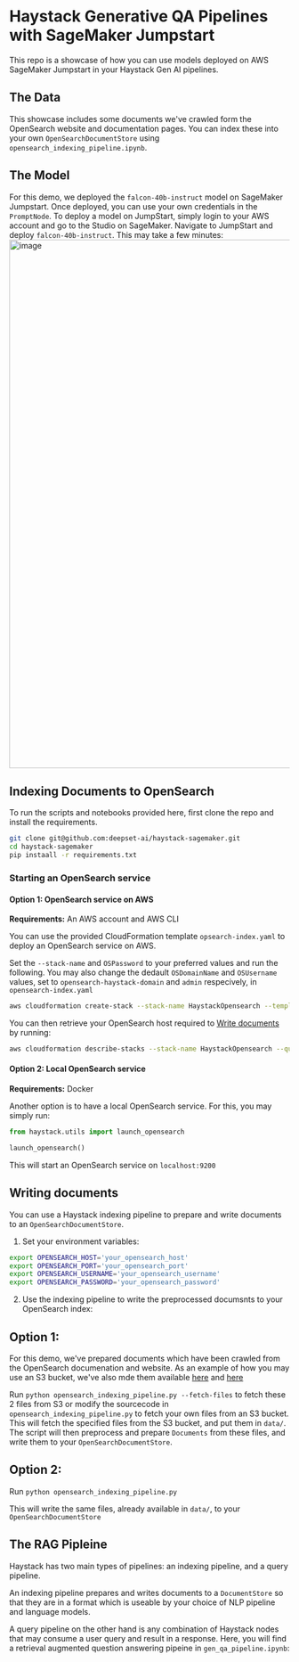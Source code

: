 # Haystack Generative QA Pipelines with SageMaker Jumpstart
This repo is a showcase of how you can use models deployed on AWS SageMaker Jumpstart in your Haystack Gen AI pipelines.

## The Data
This showcase includes some documents we've crawled form the OpenSearch website and documentation pages. 
You can index these into your own `OpenSearchDocumentStore` using `opensearch_indexing_pipeline.ipynb`.

## The Model
For this demo, we deployed the `falcon-40b-instruct` model on SageMaker Jumpstart. Once deployed, you can use your own credentials in the `PromptNode`.
To deploy a model on JumpStart, simply login to your AWS account and go to the Studio on SageMaker. 
Navigate to JumpStart and deploy `falcon-40b-instruct`. This may take a few minutes:
<img width="949" alt="image" src="https://github.com/deepset-ai/haystack-sagemaker/assets/15802862/b7a1adee-eb9c-4258-b3e0-bf5942f9c960">

## Indexing Documents to OpenSearch
To run the scripts and notebooks provided here, first clone the repo and install the requirements.
```bash
git clone git@github.com:deepset-ai/haystack-sagemaker.git
cd haystack-sagemaker
pip instaall -r requirements.txt
```

### Starting an OpenSearch service
#### Option 1: OpenSearch service on AWS
**Requirements:** An AWS account and AWS CLI

You can use the provided CloudFormation template `opsearch-index.yaml` to deploy an OpenSearch service on AWS.

Set the `--stack-name` and `OSPassword` to your preferred values and run the following.
You may also change the dedault `OSDomainName` and `OSUsername` values, set to `opensearch-haystack-domain` and `admin` respecively, in `opensearch-index.yaml`

```bash
aws cloudformation create-stack --stack-name HaystackOpensearch --template-body file://cloudformation/opensearch-index.yaml --parameters ParameterKey=InstanceType,ParameterValue=r5.large.search ParameterKey=InstanceCount,ParameterValue=3 ParameterKey=OSPassword,ParameterValue=Password123!
```
You can then retrieve your OpenSearch host required to [Write documents](##write-documents) by running:
```bash
aws cloudformation describe-stacks --stack-name HaystackOpensearch --query "Stacks[0].Outputs[?OutputKey=='OpenSearchEndpoint'].OutputValue" --output text
```
#### Option 2: Local OpenSearch service
**Requirements:** Docker

Another option is to have a local OpenSearch service. For this, you may simply run:
```python
from haystack.utils import launch_opensearch

launch_opensearch()
```
This will start an OpenSearch service on `localhost:9200`

## Writing documents
You can use a Haystack indexing pipeline to prepare and write documents to an `OpenSearchDocumentStore`.
1. Set your environment variables:
```bash
export OPENSEARCH_HOST='your_opensearch_host'
export OPENSEARCH_PORT='your_opensearch_port'
export OPENSEARCH_USERNAME='your_opensearch_username'
export OPENSEARCH_PASSWORD='your_opensearch_password'
```
2. Use the indexing pipeline to write the preprocessed documsnts to your OpenSearch index:
## Option 1:
For this demo, we've prepared documents which have been crawled from the OpenSearch documenation and website. As an example of how you may use an S3 bucket, we've also mde them available [here](https://haystack-public-demo-files.s3.eu-central-1.amazonaws.com/haystack-sagemaker-demo/opensearch-documentation-2.7.json) and [here](https://haystack-public-demo-files.s3.eu-central-1.amazonaws.com/haystack-sagemaker-demo/opensearch-website.json)

Run `python opensearch_indexing_pipeline.py --fetch-files` to fetch these 2 files from S3 or modify the sourcecode in `opensearch_indexing_pipeline.py` to fetch your own files from an S3 bucket. This will fetch the specified files from the S3 bucket, and put them in `data/`. The script will then preprocess and prepare `Documents` from these files, and write them to your `OpenSearchDocumentStore`.

## Option 2:
Run `python opensearch_indexing_pipeline.py`

This will write the same files, already available in `data/`, to your `OpenSearchDocumentStore`


## The RAG Pipleine
Haystack has two main types of pipelines: an indexing pipeline, and a query pipeline.

An indexing pipeline prepares and writes documents to a `DocumentStore` so that they are in a format which is useable by your choice of NLP pipeline and language models.

A query pipeline on the other hand is any combination of Haystack nodes that may consume a user query and result in a response.
Here, you will find a retrieval augmented question answering pipeine in `gen_qa_pipeline.ipynb`:

